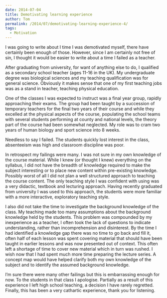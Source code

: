```yaml
---
date: 2014-07-04
title: Demotivating learning experience
author: Tom
permalink: /2014/07/demotivating-learning-experience-4/
tags:
  - Motivation
---
```

I was going to write about I time I was demotivated myself, there have certainly been enough of those. However, since I am certainly not free of sin, I thought it would be easier to write about a time I failed as a teacher.

After graduating from university, for want of anything else to do, I qualified as a secondary school teacher (ages 11-16 in the UK). My undergraduate degree was biological sciences and my teaching qualification was for general science. Obviously it makes sense that one of my first teaching jobs was as a stand in teacher, teaching physical education.

One of the classes I was expected to instruct was a final year group, rapidly approaching their exams. The group had been taught by a succession of temporary teachers for the final two years of their course and while they excelled at the physical aspects of the course, populating the school teams with several students performing at county and national levels, the theory part of the course had been somewhat neglected. My role was to cram two years of human biology and sport science into 8 weeks.

Needless to say I failed. The students quickly lost interest in the class, absenteeism was high and classroom discipline was poor.

In retrospect my failings were many. I was not sure in my own knowledge of the course material. While I knew (or thought I knew) everything on the syllabus, I did not have the breadth of knowledge required to make the subject interesting or to place new content within pre-existing knowledge. Possibly worst of all I did not plan a well structured approach to teaching the course content. The only teaching style I was confident with using was a very didactic, textbook and lecturing approach. Having recently graduated from university I was used to this approach, the students were more familiar with a more interactive, exploratory teaching style.

I also did not take the time to investigate the background knowledge of the class. My teaching made too many assumptions about the background knowledge held by the students. This problem was compounded by my inexperience as a teacher, I often took the lack of questions to indicate understanding, rather than incomprehension and disinterest. By the time I had identified a knowledge gap there was no time to go back and fill it, often half of each lesson was spent covering material that should have been taught in earlier lessons and was now presented out of context. This often left a shortage of time to cover new material which in turn was rushed. I wish now that I had spent much more time preparing the lecture series. A concept map would have helped clarify both my own knowledge of the subject and to identify the assumed background knowledge.

I&#8217;m sure there were many other failings but this is embarrassing enough for now. To the students in that class I apologise. Partially as a result of this experience I left high school teaching, a decision I have rarely regretted. Finally, this has been a very cathartic experience, thank you for listening.
